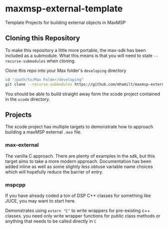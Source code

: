 # maxmsp-external-template
Template Projects for building external objects in MaxMSP

## Cloning this Repository

To make this repository a little more portable, the max-sdk has been included as a submodule. What this means is that you will need to state `--recurse-submodules` when cloning.

Clone this repo into your Max folder's `developing` directory

```sh
cd "/path/to/Max Folder/developing"
git clone --recurse-submodules https://github.com/mhamilt/maxmsp-external-template.git
```

You should be able to build straight away form the xcode project contained in the `xcode` directory.

## Projects

The xcode project has multiple targets to demonstrate how to approach building a maxMSP external `.mxo` file.

### max-external

The vanilla C approach. There are plenty of examples in the sdk, but this target aims to take a more modern approach.  Documentation has been added inline as well as some slightly less obtuse variable name choices which will hopefully reduce the barrier of entry.

### mspcpp

If you have already coded a ton of DSP C++ classes for something like JUCE, you may want to start here.

Demonstrates using `extern "C"` to write wrappers for pre-existing c++ classes. you need only write wrapper functions for public class methods or anything that needs to be called directly in `C`
